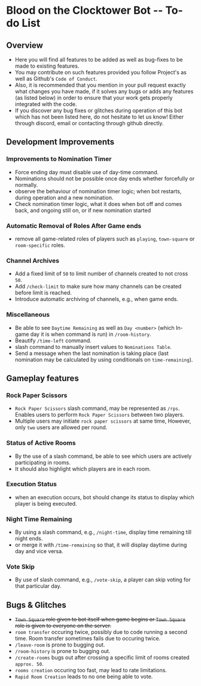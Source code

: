 # Blood on the Clocktower Bot -- To-do List

## Overview

- Here you will find all features to be added as well as bug-fixes to be made to existing features.
- You may contribute on such features provided you follow Project's as well as Github's `Code of Conduct`.
- Also, it is recommended that you mention in your pull request exactly what changes you have made, if it solves any bugs or adds any features (as listed below) in order to ensure that your work gets properly integrated with the code.
- If you discover any bug fixes or glitches during operation of this bot which has not been listed here, do not hesitate to let us know! Either through discord, email or contacting through github directly.

## Development Improvements

### Improvements to Nomination Timer

- Force ending day must disable use of day-time command.
- Nominations should not be possible once day ends whether forcefully or normally.
- observe the behaviour of nomination timer logic; when bot restarts, during operation and a new nomination.
- Check nomination timer logic, what it does when bot off and comes back, and ongoing still on,
  or if new nomination started

### Automatic Removal of Roles After Game ends

- remove all game-related roles of players such as `playing`, `town-square` or `room-specific` roles.

### Channel Archives

- Add a fixed limit of `50` to limit number of channels created to not cross `50`.
- Add `/check-limit` to make sure how many channels can be created before limit is reached.
- Introduce automatic archiving of channels, e.g., when game ends.

### Miscellaneous

- Be able to see `Daytime Remaining` as well as `Day <number>` (which In-game day it is when command is run) in `/room-history`.
- Beautify `/time-left` command.
- slash command to manually insert values to `Nominations Table`.
- Send a message when the last nomination is taking place (last nomination may be calculated by using conditionals on `time-remaining`).

## Gameplay features

### Rock Paper Scissors

- `Rock Paper Scissors` slash command, may be represented as `/rps`. Enables users to perform `Rock Paper Scissors` between two players.
- Multiple users may initiate `rock paper scissors` at same time, However, only `two` users are allowed per round.

### Status of Active Rooms

- By the use of a slash command, be able to see which users are actively participating in rooms.
- It should also highlight which players are in each room.

### Execution Status

- when an execution occurs, bot should change its status to display which player is being executed.

### Night Time Remaining

- By using a slash command, e.g., `/night-time`, display time remaining till night ends.
- or merge it with `/time-remaining` so that, it will display daytime during day and vice versa.

### Vote Skip

- By use of slash command, e.g., `/vote-skip`, a player can skip voting for that particular day.

## Bugs & Glitches

- ~~`Town Square` role given to bot itself when game begins or `Town Square` role is given to everyone on the server.~~
- `room transfer` occuring twice, possibly due to code running a second time. Room transfer sometimes fails due to occuring twice.
- `/leave-room` is prone to bugging out.
- `/room-history` is prone to bugging out.
- `/create-rooms` bugs out after crossing a specific limit of rooms created `approx. 50`.
- `rooms creation` occuring too fast, may lead to rate limitations.
- `Rapid Room Creation` leads to no one being able to vote.
